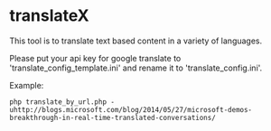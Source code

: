 translateX
==========

This tool is to translate text based content in a variety of languages.

Please put your api key for google translate to 'translate_config_template.ini' and rename it to 'translate_config.ini'.

Example:
```
php translate_by_url.php -uhttp://blogs.microsoft.com/blog/2014/05/27/microsoft-demos-breakthrough-in-real-time-translated-conversations/
```
